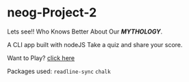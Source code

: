 # neog-Project-2
Lets see!! Who Knows Better About Our ***MYTHOLOGY***.

A CLI app built with nodeJS Take a quiz and share your score.

Want to Play? [click here](https://repl.it/@AditiJindal/neog-Project-2?embed=1&output=1)


Packages used:
```readline-sync```
```chalk```
